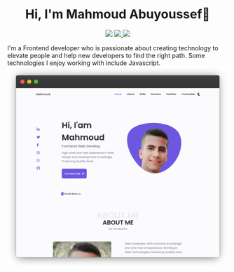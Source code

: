 <h1 align="center">Hi, I'm Mahmoud Abuyoussef👋</h1>
<p align="center">
    <a href="https://www.linkedin.com/in/mahmoudabuyoussef/"><img src="https://img.shields.io/badge/linkedin-%230177B5?style=flat&logo=linkedin&logoColor=white"/></a>
    <a href="https://www.facebook.com/Mahmoud.MahmoudAbuyoussef"><img src="https://img.shields.io/badge/facebok-%230177B5?style=flat&logo=facebook&logoColor=white"/</a>
    <a href="https://www.instagram.com/mahmoud_abuyoussef/"><img src="https://img.shields.io/badge/instagram-%23E4415F?style=flat&logo=instagram&logoColor=white"/></a>
  </p>

I'm a Frontend developer who is passionate about creating technology to elevate people and help new developers to find the right path. Some technologies I enjoy working with include Javascript.
![](https://github.com/MahmoudAbuyousef/MahmoudAbuyousef/blob/main/frame_generic_dark.png)

